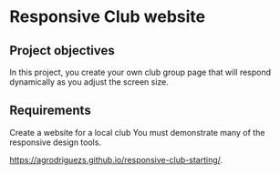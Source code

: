 # Responsive Club website

## Project objectives

In this project, you create your own club group page that will respond dynamically as you adjust the screen size.

## Requirements

Create a website for a local club
You must demonstrate many of the responsive design tools.

https://agrodriguezs.github.io/responsive-club-starting/.
